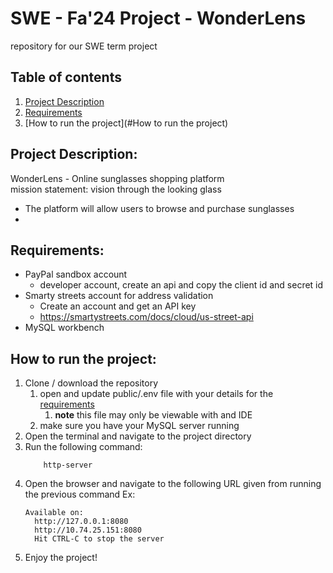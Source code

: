 # SWE - Fa'24 Project - WonderLens
repository for our SWE term project


## Table of contents
1. [Project Description](#description)
2. [Requirements](#requirements)
3. [How to run the project](#How to run the project)  


## <a name="description"> Project Description: </a>


WonderLens - Online sunglasses shopping platform  
mission statement:  vision through the looking glass
- The platform will allow users to browse and purchase sunglasses  
- 


## <a name="requirements"> Requirements: </a>
- PayPal sandbox account
  - developer account, create an api and copy the client id and secret id
- Smarty streets account for address validation
  - Create an account and get an API key
  - https://smartystreets.com/docs/cloud/us-street-api
- MySQL workbench

## <a name="How to run the project">How to run the project: </a>
1. Clone / download the repository
   1. open and update public/.env file with your details for the [requirements](#requirements)
      1. **note** this file may only be viewable with and IDE 
   2. make sure you have your MySQL server running
2. Open the terminal and navigate to the project directory
3. Run the following command:
    ```
        http-server 
    ```
4. Open the browser and navigate to the following URL given from running the previous command Ex:
    ``` 
    Available on:
      http://127.0.0.1:8080
      http://10.74.25.151:8080
      Hit CTRL-C to stop the server
      ```
5. Enjoy the project!